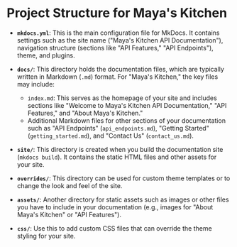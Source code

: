 # Project Structure for Maya's Kitchen

- **`mkdocs.yml`**: This is the main configuration file for MkDocs. It contains settings such as the site name ("Maya's Kitchen API Documentation"), navigation structure (sections like "API Features," "API Endpoints"), theme, and plugins.

- **`docs/`**: This directory holds the documentation files, which are typically written in Markdown (`.md`) format. For "Maya's Kitchen," the key files may include:
    - `index.md`: This serves as the homepage of your site and includes sections like "Welcome to Maya's Kitchen API Documentation," "API Features," and "About Maya's Kitchen."
    - Additional Markdown files for other sections of your documentation such as "API Endpoints" (`api_endpoints.md`), "Getting Started" (`getting_started.md`), and "Contact Us" (`contact_us.md`).

- **`site/`**: This directory is created when you build the documentation site (`mkdocs build`). It contains the static HTML files and other assets for your site.

- **`overrides/`**: This directory can be used for custom theme templates or to change the look and feel of the site.

- **`assets/`**: Another directory for static assets such as images or other files you have to include in your documentation (e.g., images for "About Maya's Kitchen" or "API Features").

- **`css/`**: Use this to add custom CSS files that can override the theme styling for your site.
